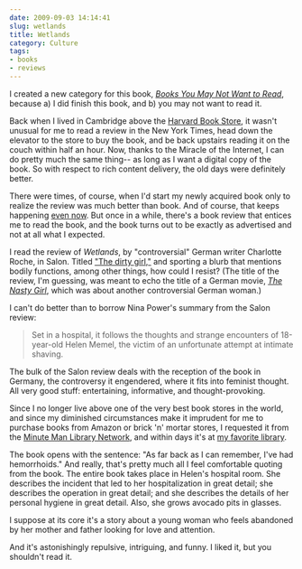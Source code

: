 ```yaml
---
date: 2009-09-03 14:14:41
slug: wetlands
title: Wetlands
category: Culture
tags:
- books
- reviews
---
```


I created a new category for this book, _[Books You May Not Want to Read](https://pborenstein.com/category/books-you-may-not-want-to-read/)_, because a) I did finish this book, and b) you may not want to read it.


Back when I lived in Cambridge above the [Harvard Book Store](https://harvard.com/), it wasn't unusual for me to read a review in the New York Times, head down the elevator to the store to buy the book, and be back upstairs reading it on the couch within half an hour. Now, thanks to the Miracle of the Internet, I can do pretty much the same thing-- as long as I want a digital copy of the book. So with respect to rich content delivery, the old days were definitely better.

There were times, of course, when I'd start my newly acquired book only to realize the review was much better than book. And of course, that keeps happening [even now](/articles/finding-oz/). But once in a while, there's a book review that entices me to read the book, and the book turns out to be exactly as advertised and not at all what I expected.

I read the review of _Wetlands_, by "controversial" German writer Charlotte Roche, in Salon. Titled ["The dirty girl,"](https://www.salon.com/books/int/2009/04/04/charlotte_roche/index.html) and sporting a blurb that mentions bodily functions, among other things, how could I resist? (The title of the review, I'm guessing, was meant to echo the title of a German movie, _[The Nasty Girl](https://en.wikipedia.org/wiki/The_Nasty_Girl)_, which was about another controversial German woman.)

I can't do better than to borrow Nina Power's summary from the Salon review:

> Set in a hospital, it follows the thoughts and strange encounters of 18-year-old Helen Memel, the victim of an unfortunate attempt at intimate shaving.

The bulk of the Salon review deals with the reception of the book in Germany, the controversy it engendered, where it fits into feminist thought. All very good stuff: entertaining, informative, and thought-provoking.

Since I no longer live above one of the very best book stores in the world, and since my diminished circumstances make it imprudent for me to purchase books from Amazon or brick 'n' mortar stores, I requested it from the [Minute Man Library Network](https://www.mln.lib.ma.us/), and within days it's at [my favorite library](https://www.wellesleyfreelibrary.org/home/).

The book opens with the sentence: "As far back as I can remember, I've had hemorrhoids." And really, that's pretty much all I feel comfortable quoting from the book. The entire book takes place in Helen's hospital room. She describes the incident that led to her hospitalization in great detail; she describes the operation in great detail; and she describes the details of her personal hygiene in great detail. Also, she grows avocado pits in glasses.

I suppose at its core it's a story about a young woman who feels abandoned by her mother and father looking for love and attention.

And it's astonishingly repulsive, intriguing, and funny. I liked it, but you shouldn't read it.
